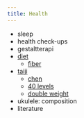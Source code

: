```yaml
---
title: Health
---
```



* sleep
* health check-ups
* gestaltterapi
* [diet](https://nutritionsource.hsph.harvard.edu/healthy-eating-plate)
  * [fiber](https://www.matvaretabellen.no/en/dietary-fibre/)
* [taiji](/2025/01/06/taijiquan.html)
  * [chen](/2025/04/04/chen.html)
  * [40 levels](/2025/01/05/taijiquan-40-levels.html)
  * [double weight](/2024/01/09/taiji-double-weight.html)
* ukulele: composition
* literature
